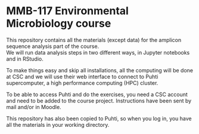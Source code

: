 # MMB-117 Environmental Microbiology course

This repository contains all the materials (except data) for the amplicon sequence analysis part of the course.  
We will run data analysis steps in two different ways, in Jupyter notebooks and in RStudio.

To make things easy and skip all installations, all the computing will be done at CSC and we will use their web interface to connect to Puhti supercomputer, a high performance computing (HPC) cluster. 

To be able to access Puhti and do the exercises, you need a CSC account and need to be added to the course project. Instructions have been sent by mail and/or in Moodle. 

This repository has also been copied to Puhti, so when you log in, you have all the materials in your working directory. 
